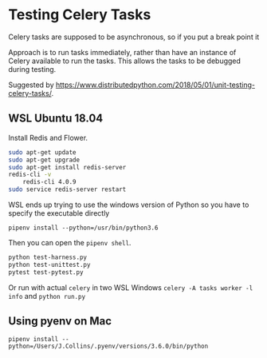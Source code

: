 # Testing Celery Tasks

Celery tasks are supposed to be asynchronous, so if you put a break point it 

Approach is to run tasks immediately, rather than have an instance of Celery available to run the tasks.
This allows the tasks to be debugged during testing.

Suggested by <https://www.distributedpython.com/2018/05/01/unit-testing-celery-tasks/>.

## WSL Ubuntu 18.04

Install Redis and Flower.

```bash
sudo apt-get update
sudo apt-get upgrade
sudo apt-get install redis-server
redis-cli -v
    redis-cli 4.0.9
sudo service redis-server restart
```

WSL ends up trying to use the windows version of Python so you have to specify the executable directly

`pipenv install --python=/usr/bin/python3.6`

Then you can open the `pipenv shell`.

```bash
python test-harness.py
python test-unittest.py
pytest test-pytest.py
```

Or run with actual `celery` in two WSL Windows `celery -A tasks worker -l info` and `python run.py`

## Using pyenv on Mac

`pipenv install --python=/Users/J.Collins/.pyenv/versions/3.6.0/bin/python`
